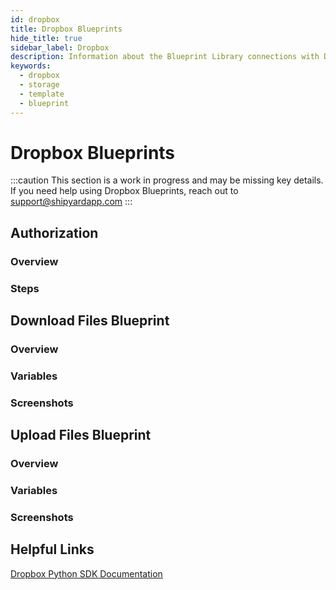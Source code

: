 ```yaml
---
id: dropbox
title: Dropbox Blueprints
hide_title: true
sidebar_label: Dropbox
description: Information about the Blueprint Library connections with Dropbox.
keywords:
  - dropbox
  - storage
  - template
  - blueprint
---
```


# Dropbox Blueprints

:::caution
This section is a work in progress and may be missing key details. If you need help using Dropbox Blueprints, reach out to support@shipyardapp.com
:::

## Authorization

### Overview

### Steps

## Download Files Blueprint

### Overview

### Variables

### Screenshots

## Upload Files Blueprint

### Overview

### Variables

### Screenshots

## Helpful Links

[Dropbox Python SDK Documentation](https://github.com/dropbox/dropbox-sdk-python)
